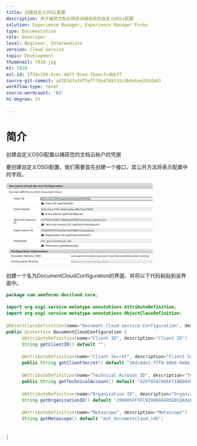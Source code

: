 ```yaml
---
title: 创建自定义OSGi配置
description: 用于捕获文档云特定详细信息的自定义OSGi配置
solution: Experience Manager, Experience Manager Forms
type: Documentation
role: Developer
level: Beginner, Intermediate
version: Cloud Service
topic: Development
thumbnail: 7818.jpg
kt: 7818
exl-id: 1f34c356-6c0c-46ff-9cea-7baacfc4bb7f
source-git-commit: ad203d7a34f5eff7de4768131c9b4ebae261da93
workflow-type: tm+mt
source-wordcount: '63'
ht-degree: 1%

---
```


# 简介

创建自定义OSGi配置以捕获您的文档云帐户的凭据


要创建自定义OSGi配置，我们需要首先创建一个接口，其公共方法将表示配置中的字段。

![doc-cloud-config](assets/doc-cloud-configuration.JPG)


创建一个名为DocumentCloudConfiguration的界面，并将以下代码粘贴到该界面中。

```java
package com.aemforms.doccloud.core;

import org.osgi.service.metatype.annotations.AttributeDefinition;
import org.osgi.service.metatype.annotations.ObjectClassDefinition;

@ObjectClassDefinition(name="Document Cloud Service Configuration", description = "Connect AEM Forms With Document Cloud")
public @interface DocumentCloudConfiguration {
	  @AttributeDefinition(name="Client ID", description="Client ID")
	  String getClientID() default "";
	  
	  @AttributeDefinition(name="Client Secret", description="Client Secret")
	  public String getClientSecret() default "26dc4de1-f7f0-46b6-9e8e-86270ad34f58";
	  
	  @AttributeDefinition(name="Technical Account ID", description="Technical Account ID")
	  public String getTechnicalAccount() default "42FF05A7606F71BB0A495FBE@techacct.adobe.com";

	  @AttributeDefinition(name="Organization ID", description="Organization ID")
	  String getOrganizationID() default "299805FF5FC9199D0A495EBC@AdobeOrg";
	  
	  @AttributeDefinition(name="Metascope", description="Metascope")
	  String getMetascope() default "ent_documentcloud_sdk";


}
```
